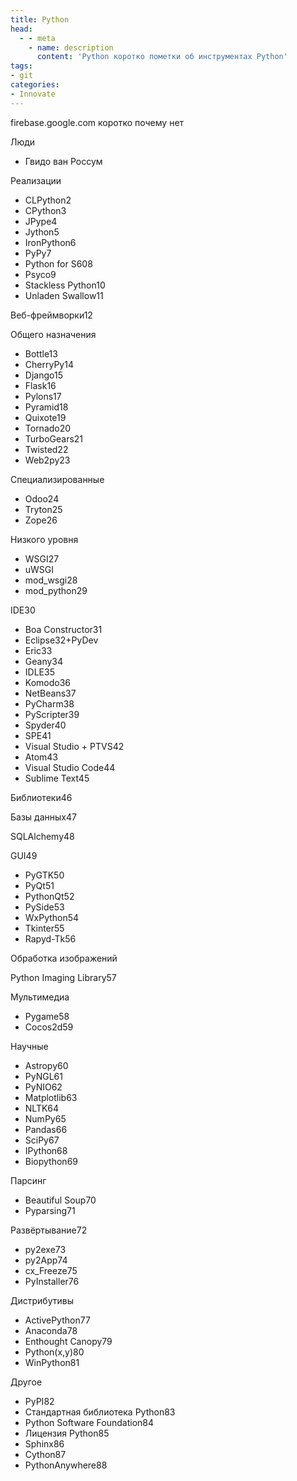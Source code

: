 ```yaml
---
title: Python
head:
  - - meta
    - name: description
      content: 'Python коротко пометки об инструментах Python'
tags:
- git
categories:
- Innovate
---
```


firebase.google.com коротко почему нет





Люди

* Гвидо ван Россум

Реализации

* CLPython2
* CPython3
* JPype4
* Jython5
* IronPython6
* PyPy7
* Python for S608
* Psyco9
* Stackless Python10
* Unladen Swallow11

Веб-фреймворки12

Общего назначения

* Bottle13
* CherryPy14
* Django15
* Flask16
* Pylons17
* Pyramid18
* Quixote19
* Tornado20
* TurboGears21
* Twisted22
* Web2py23

Специализированные

* Odoo24
* Tryton25
* Zope26

Низкого уровня

* WSGI27
* uWSGI
* mod_wsgi28
* mod_python29

IDE30

* Boa Constructor31
* Eclipse32+PyDev
* Eric33
* Geany34
* IDLE35
* Komodo36
* NetBeans37
* PyCharm38
* PyScripter39
* Spyder40
* SPE41
* Visual Studio + PTVS42
* Atom43
* Visual Studio Code44
* Sublime Text45

Библиотеки46

Базы данных47

SQLAlchemy48

GUI49

* PyGTK50
* PyQt51
* PythonQt52
* PySide53
* WxPython54
* Tkinter55
* Rapyd-Tk56

Обработка изображений

Python Imaging Library57

Мультимедиа

* Pygame58
* Cocos2d59

Научные

* Astropy60
* PyNGL61
* PyNIO62
* Matplotlib63
* NLTK64
* NumPy65
* Pandas66
* SciPy67
* IPython68
* Biopython69

Парсинг

* Beautiful Soup70
* Pyparsing71

Развёртывание72

* py2exe73
* py2App74
* cx_Freeze75
* PyInstaller76

Дистрибутивы

* ActivePython77
* Anaconda78
* Enthought Canopy79
* Python(x,y)80
* WinPython81

Другое

* PyPI82
* Стандартная библиотека Python83
* Python Software Foundation84
* Лицензия Python85
* Sphinx86
* Cython87
* PythonAnywhere88

